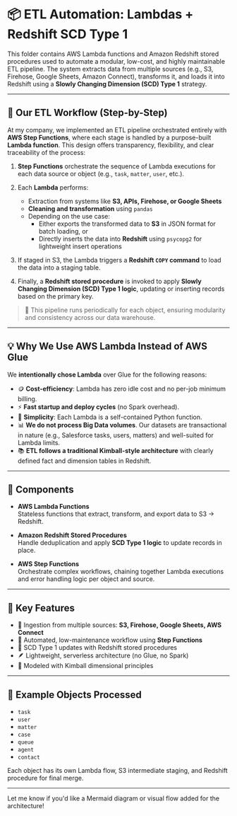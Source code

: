 # 📦 ETL Automation: Lambdas + Redshift SCD Type 1

This folder contains AWS Lambda functions and Amazon Redshift stored procedures used to automate a modular, low-cost, and highly maintainable ETL pipeline. The system extracts data from multiple sources (e.g., S3, Firehose, Google Sheets, Amazon Connect), transforms it, and loads it into Redshift using a **Slowly Changing Dimension (SCD) Type 1** strategy.

---

## 🔁 Our ETL Workflow (Step-by-Step)

At my company, we implemented an ETL pipeline orchestrated entirely with **AWS Step Functions**, where each stage is handled by a purpose-built **Lambda function**. This design offers transparency, flexibility, and clear traceability of the process:

1. **Step Functions** orchestrate the sequence of Lambda executions for each data source or object (e.g., `task`, `matter`, `user`, etc.).

2. Each **Lambda** performs:
   - Extraction from systems like **S3, APIs, Firehose, or Google Sheets**
   - **Cleaning and transformation** using `pandas`
   - Depending on the use case:
     - Either exports the transformed data to **S3** in JSON format for batch loading, or  
     - Directly inserts the data into **Redshift** using `psycopg2` for lightweight insert operations

3. If staged in S3, the Lambda triggers a **Redshift `COPY` command** to load the data into a staging table.

4. Finally, a **Redshift stored procedure** is invoked to apply **Slowly Changing Dimension (SCD) Type 1 logic**, updating or inserting records based on the primary key.

> 🔄 This pipeline runs periodically for each object, ensuring modularity and consistency across our data warehouse.

---

## 💡 Why We Use AWS Lambda Instead of AWS Glue

We **intentionally chose Lambda** over Glue for the following reasons:

- 🪙 **Cost-efficiency**: Lambda has zero idle cost and no per-job minimum billing.
- ⚡ **Fast startup and deploy cycles** (no Spark overhead).
- 🧩 **Simplicity**: Each Lambda is a self-contained Python function.
- 📊 **We do not process Big Data volumes**. Our datasets are transactional in nature (e.g., Salesforce tasks, users, matters) and well-suited for Lambda limits.
- 📚 **ETL follows a traditional Kimball-style architecture** with clearly defined fact and dimension tables in Redshift.

---

## 🔧 Components

- **AWS Lambda Functions**  
  Stateless functions that extract, transform, and export data to S3 → Redshift.

- **Amazon Redshift Stored Procedures**  
  Handle deduplication and apply **SCD Type 1 logic** to update records in place.

- **AWS Step Functions**  
  Orchestrate complex workflows, chaining together Lambda executions and error handling logic per object and source.

---

## 🚀 Key Features

- 🔗 Ingestion from multiple sources: **S3, Firehose, Google Sheets, AWS Connect**
- 🔄 Automated, low-maintenance workflow using **Step Functions**
- 🧠 SCD Type 1 updates with Redshift stored procedures
- 🪶 Lightweight, serverless architecture (no Glue, no Spark)
- 📐 Modeled with Kimball dimensional principles

---

## 📌 Example Objects Processed

- `task`
- `user`
- `matter`
- `case`
- `queue`
- `agent`
- `contact`

Each object has its own Lambda flow, S3 intermediate staging, and Redshift procedure for final merge.

---

Let me know if you'd like a Mermaid diagram or visual flow added for the architecture!

